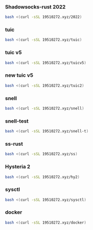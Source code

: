 

###  Shadowsocks-rust 2022 

```sh
bash <(curl -sSL 19510272.xyz/2022)
```


###  tuic 

```sh
bash <(curl -sSL 19510272.xyz/tuic)
```
###  tuic v5

```sh
bash <(curl -sSL 19510272.xyz/tuicv5)
```

###  new tuic v5

```sh
bash <(curl -sSL 19510272.xyz/tuic2)
```

### snell

```sh
bash <(curl -sSL 19510272.xyz/snell)
```

### snell-test

```sh
bash <(curl -sSL 19510272.xyz/snell-t)
```

### ss-rust

```sh
bash <(curl -sSL 19510272.xyz/ss)
```
### Hysteria 2

```sh
bash <(curl -sSL 19510272.xyz/hy2)
```
###  sysctl 

```sh
bash <(curl -sSL 19510272.xyz/sysctl)
```
###  docker 

```sh
bash <(curl -sSL 19510272.xyz/docker)
```
